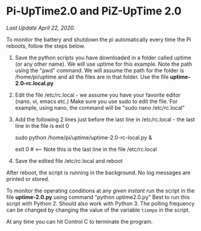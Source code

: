 # Pi-UpTime2.0 and PiZ-UpTime 2.0
*Last Update April 22, 2020.*

To monitor the battery and shutdown the pi automatically every time the Pi reboots, follow the steps below.

1) Save the python scripts you have downloaded in a folder called uptime (or any other name). We will use 
   uptime for this example. Note the path using the "pwd" command. We will assume the path for the folder is
   /home/pi/uptime and all the files are in that folder. Use the file **uptime-2.0-rc.local.py**
2) Edit the file /etc/rc.local - we assume you have your favorite editor (nano, vi, emacs etc.) Make sure
   you use sudo to edit the file. For example, using nano, the command will be "sudo nano /etc/rc.local"
3) Add the following 2 lines just before the last line in /etc/rc.local - the last line in the file is exit 0 

      sudo python /home/pi/uptime/uptime-2.0-rc-local.py &

      exit 0      #  <-- Note this is the last line in the file /etc/rc.local
4) Save the edited file /etc/rc.local and reboot


After reboot, the script is running in the background. No log messages are printed or stored.

To monitor the operating conditions at any *given instant* run the script in the file **uptime-2.0.py** using command "python uptime2.0.py"
Best to run this script with Python 2. Should also work with Python 3.
The polling frequency can be changed by changing the value of the variable ```tiempo``` in the script.

At any time you can hit Control C to terminate the program. 
